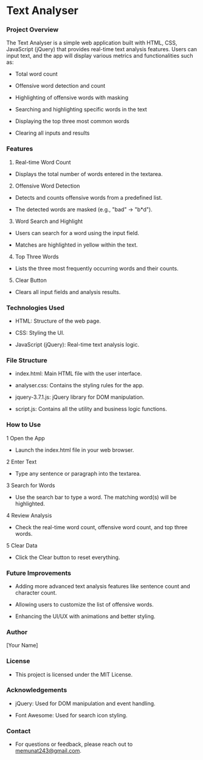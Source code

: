 # Text Analyser

### Project Overview

The Text Analyser is a simple web application built with HTML, CSS, JavaScript (jQuery) that provides real-time text analysis features. Users can input text, and the app will display various metrics and functionalities such as:

- Total word count

- Offensive word detection and count

- Highlighting of offensive words with masking

- Searching and highlighting specific words in the text

- Displaying the top three most common words

- Clearing all inputs and results

### Features

1. Real-time Word Count

- Displays the total number of words entered in the textarea.

2. Offensive Word Detection

- Detects and counts offensive words from a predefined list.

- The detected words are masked (e.g., "bad" -> "b*d").

3. Word Search and Highlight

- Users can search for a word using the input field.

- Matches are highlighted in yellow within the text.

4. Top Three Words

- Lists the three most frequently occurring words and their counts.

5. Clear Button

- Clears all input fields and analysis results.

### Technologies Used

- HTML: Structure of the web page.

- CSS: Styling the UI.

- JavaScript (jQuery): Real-time text analysis logic.

### File Structure
- index.html: Main HTML file with the user interface.

- analyser.css: Contains the styling rules for the app.

- jquery-3.7.1.js: jQuery library for DOM manipulation.

- script.js: Contains all the utility and business logic functions.

### How to Use

1 Open the App

- Launch the index.html file in your web browser.

2 Enter Text

- Type any sentence or paragraph into the textarea.

3 Search for Words

- Use the search bar to type a word. The matching word(s) will be highlighted.

4 Review Analysis

- Check the real-time word count, offensive word count, and top three words.

5 Clear Data

- Click the Clear button to reset everything.

### Future Improvements

- Adding more advanced text analysis features like sentence count and character count.

- Allowing users to customize the list of offensive words.

- Enhancing the UI/UX with animations and better styling.

### Author

[Your Name]

### License
- This project is licensed under the MIT License.

### Acknowledgements

- jQuery: Used for DOM manipulation and event handling.

- Font Awesome: Used for search icon styling.

### Contact

- For questions or feedback, please reach out to memunat243@gmail.com.

